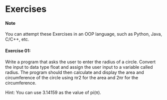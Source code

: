 # Exercises

#### Note
You can attempt these Exercises in an OOP language, such as Python, Java, C/C++, etc.


 
#### Exercise 01: 

Write a program that asks the user to enter the radius of a circle. Convert the input to data type float and assign the user input to a variable called radius. The program should then calculate and display the area and circumference of the circle using πr2 for the area and 2πr for the circumference.

Hint: You can use 3.14159 as the value of pi(π).
